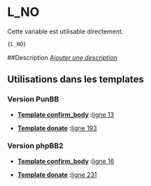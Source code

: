 # L_NO


Cette variable est utilisable directement.

```html
{L_NO}
```

##Description
[*Ajouter une description*](https://fa-tvars.appspot.com/var/L_NO)

## Utilisations dans les templates

### Version PunBB

* __[Template confirm_body](../tpl/var/punbb/confirm_body.md#readme) :__[ligne 13](../tpl/src/punbb/confirm_body.tpl#L13)

* __[Template donate](../tpl/var/punbb/donate.md#readme) :__[ligne 193](../tpl/src/punbb/donate.tpl#L193)

### Version phpBB2

* __[Template confirm_body](../tpl/var/subsilver/confirm_body.md#readme) :__[ligne 16](../tpl/src/subsilver/confirm_body.tpl#L16)

* __[Template donate](../tpl/var/subsilver/donate.md#readme) :__[ligne 231](../tpl/src/subsilver/donate.tpl#L231)